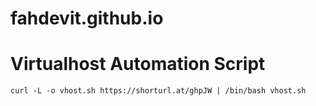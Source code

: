 # fahdevit.github.io


# Virtualhost Automation Script
```
curl -L -o vhost.sh https://shorturl.at/ghpJW | /bin/bash vhost.sh
```
